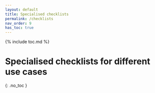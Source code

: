 ```yaml
---
layout: default
title: Specialised checklists
permalink: /checklists
nav_order: 9
has_toc: true
---
```


{% include toc.md %}

# Specialised checklists for different use cases
{: .no_toc }
